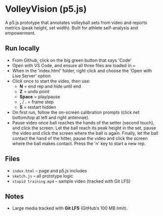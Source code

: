 # VolleyVision (p5.js)

A p5.js prototype that annotates volleyball sets from video and reports metrics
(peak height, set width). Built for athlete self-analysis and empowerment.

## Run locally
- From Github, click on the big green button that says 'Code' 
- Open with VS Code, and ensure all three files are loaded in.=
- When in the 'index.html' folder, right click and choose the 'Open with Live Server' option. 
- Click once to start the video, then use:
  - **N** = end rep and hide until end
  - **Z** = undo point
  - **Space** = play/pause
  - **,** / **.** = frame step
  - **S** = restart hidden
- On first run, follow the on-screen calibration prompts (click net bottom/top at left and right antennae).
- Pause video once ball reaches the hands of the setter (second touch), and click the screen. Let the ball reach its peak height in the set, pause the video and click the screen where the ball is again. Finally, let the ball contact the hand of the hitter, pause the video and click the screen where the ball makes contact. Press the 'n' key to start a new rep. 

## Files
- `index.html` – page and p5.js includes
- `sketch.js` – all prototype logic
- `stupid training.mp4` – sample video (tracked with Git LFS)

## Notes
- Large media tracked with **Git LFS** (GitHub’s 100 MB limit).
